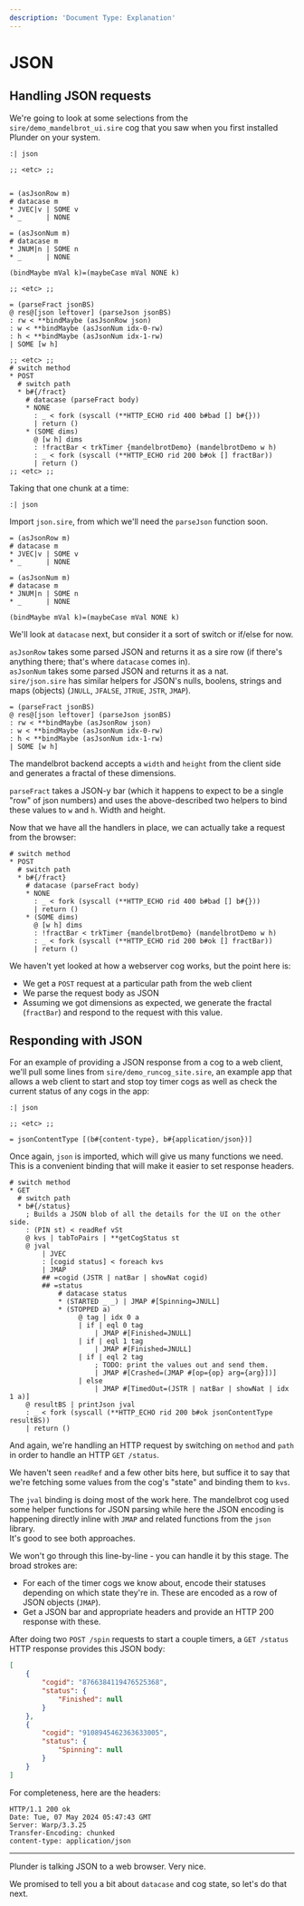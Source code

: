 ```yaml
---
description: 'Document Type: Explanation'
---
```


# JSON

## Handling JSON requests

We're going to look at some selections from the `sire/demo_mandelbrot_ui.sire` cog that you saw when you first installed Plunder on your system.

```sire
:| json

;; <etc> ;;


= (asJsonRow m)
# datacase m
* JVEC|v | SOME v
* _      | NONE

= (asJsonNum m)
# datacase m
* JNUM|n | SOME n
* _      | NONE

(bindMaybe mVal k)=(maybeCase mVal NONE k)

;; <etc> ;;

= (parseFract jsonBS)
@ res@[json leftover] (parseJson jsonBS)
: rw < **bindMaybe (asJsonRow json)
: w < **bindMaybe (asJsonNum idx-0-rw)
: h < **bindMaybe (asJsonNum idx-1-rw)
| SOME [w h]

;; <etc> ;;
# switch method
* POST
  # switch path
  * b#{/fract}
    # datacase (parseFract body)
    * NONE
      : _ < fork (syscall (**HTTP_ECHO rid 400 b#bad [] b#{}))
      | return ()
    * (SOME dims)
      @ [w h] dims
      : !fractBar < trkTimer {mandelbrotDemo} (mandelbrotDemo w h)
      : _ < fork (syscall (**HTTP_ECHO rid 200 b#ok [] fractBar))
      | return ()
;; <etc> ;;
```
Taking that one chunk at a time:

```
:| json
```

Import `json.sire`, from which we'll need the `parseJson` function soon.

```
= (asJsonRow m)
# datacase m
* JVEC|v | SOME v
* _      | NONE

= (asJsonNum m)
# datacase m
* JNUM|n | SOME n
* _      | NONE

(bindMaybe mVal k)=(maybeCase mVal NONE k)
```

We'll look at `datacase` next, but consider it a sort of switch or if/else for now.

`asJsonRow` takes some parsed JSON and returns it as a sire row (if there's anything there; that's where `datacase` comes in).  
`asJsonNum` takes some parsed JSON and returns it as a nat.  
`sire/json.sire` has similar helpers for JSON's nulls, boolens, strings and maps (objects) (`JNULL`, `JFALSE`, `JTRUE`, `JSTR`, `JMAP`).

```
= (parseFract jsonBS)
@ res@[json leftover] (parseJson jsonBS)
: rw < **bindMaybe (asJsonRow json)
: w < **bindMaybe (asJsonNum idx-0-rw)
: h < **bindMaybe (asJsonNum idx-1-rw)
| SOME [w h]
```

The mandelbrot backend accepts a `width` and `height` from the client side and generates a fractal of these dimensions.

`parseFract` takes a JSON-y bar (which it happens to expect to be a single "row" of json numbers) and uses the above-described two helpers to bind these values to `w` and `h`. Width and height.

Now that we have all the handlers in place, we can actually take a request from the browser:

```
# switch method
* POST
  # switch path
  * b#{/fract}
    # datacase (parseFract body)
    * NONE
      : _ < fork (syscall (**HTTP_ECHO rid 400 b#bad [] b#{}))
      | return ()
    * (SOME dims)
      @ [w h] dims
      : !fractBar < trkTimer {mandelbrotDemo} (mandelbrotDemo w h)
      : _ < fork (syscall (**HTTP_ECHO rid 200 b#ok [] fractBar))
      | return ()
```

We haven't yet looked at how a webserver cog works, but the point here is:
- We get a `POST` request at a particular path from the web client
- We parse the request body as JSON
- Assuming we got dimensions as expected, we generate the fractal (`fractBar`) and respond to the request with this value.

## Responding **with** JSON

For an example of providing a JSON response from a cog to a web client, we'll pull some lines from `sire/demo_runcog_site.sire`, an example app that allows a web client to start and stop toy timer cogs as well as check the current status of any cogs in the app:

```sire
:| json

;; <etc> ;;

= jsonContentType [(b#{content-type}, b#{application/json})]
```

Once again, `json` is imported, which will give us many functions we need.
This is a convenient binding that will make it easier to set response headers.

```sire
# switch method
* GET
  # switch path
  * b#{/status}
    ; Builds a JSON blob of all the details for the UI on the other side.
    : (PIN st) < readRef vSt
    @ kvs | tabToPairs | **getCogStatus st
    @ jval
        | JVEC
        : [cogid status] < foreach kvs
        | JMAP
        ## =cogid (JSTR | natBar | showNat cogid)
        ## =status
            # datacase status
            * (STARTED _ _) | JMAP #[Spinning=JNULL]
            * (STOPPED a)
                 @ tag | idx 0 a
                 | if | eql 0 tag
                     | JMAP #[Finished=JNULL]
                 | if | eql 1 tag
                     | JMAP #[Finished=JNULL]
                 | if | eql 2 tag
                     ; TODO: print the values out and send them.
                     | JMAP #[Crashed=(JMAP #[op={op} arg={arg}])]
                 | else
                     | JMAP #[TimedOut=(JSTR | natBar | showNat | idx 1 a)]
    @ resultBS | printJson jval
    : _ < fork (syscall (**HTTP_ECHO rid 200 b#ok jsonContentType resultBS))
    | return ()
```

And again, we're handling an HTTP request by switching on `method` and `path` in order to handle an HTTP `GET /status`.

We haven't seen `readRef` and a few other bits here, but suffice it to say that we're fetching some values from the cog's "state" and binding them to `kvs`.

The `jval` binding is doing most of the work here. The mandelbrot cog used some helper functions for JSON parsing while here the JSON encoding is happening directly inline with `JMAP` and related functions from the `json` library.  
It's good to see both approaches.

We won't go through this line-by-line - you can handle it by this stage. The broad strokes are:

- For each of the timer cogs we know about, encode their statuses depending on which state they're in. These are encoded as a row of JSON objects (`JMAP`).
- Get a JSON bar and appropriate headers and provide an HTTP 200 response with these.

After doing two `POST /spin` requests to start a couple timers, a `GET /status` HTTP response provides this JSON body:

```json
[
    {
        "cogid": "8766384119476525368",
        "status": {
            "Finished": null
        }
    },
    {
        "cogid": "9108945462363633005",
        "status": {
            "Spinning": null
        }
    }
]
```

For completeness, here are the headers:

```
HTTP/1.1 200 ok
Date: Tue, 07 May 2024 05:47:43 GMT
Server: Warp/3.3.25
Transfer-Encoding: chunked
content-type: application/json
```

---

Plunder is talking JSON to a web browser. Very nice.

We promised to tell you a bit about `datacase` and cog state, so let's do that next.
